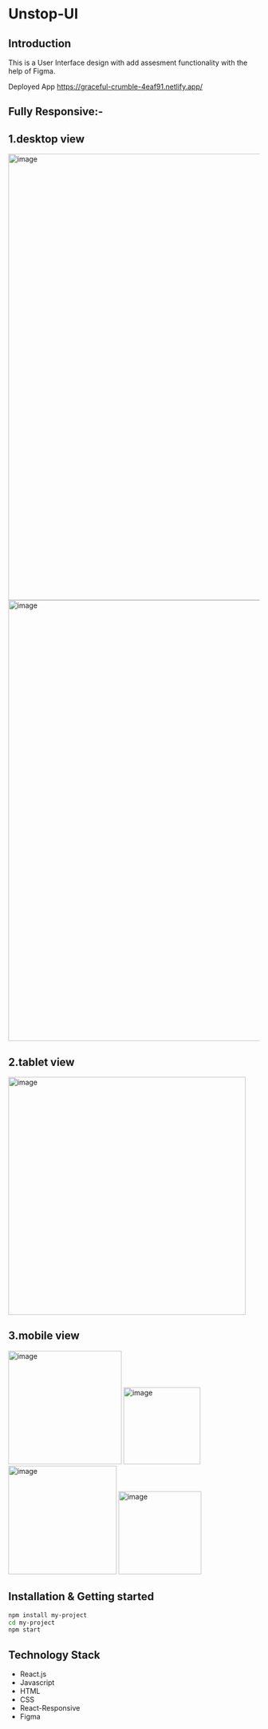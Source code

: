 # Unstop-UI

## Introduction
This is a User Interface design with add assesment functionality with the help of Figma.

Deployed App
https://graceful-crumble-4eaf91.netlify.app/

## Fully Responsive:-
## 1.desktop view
<img width="893" alt="image" src="https://github.com/ruchipriya1009/Unstop_assn/assets/105973023/7c1ed6e6-c29b-4a0f-b680-f193802bf369">
<img width="882" alt="image" src="https://github.com/ruchipriya1009/Unstop_assn/assets/105973023/0578c77a-8345-42d4-bf2f-ebfd823fd611">

## 2.tablet view
<img width="476" alt="image" src="https://github.com/ruchipriya1009/Unstop_assn/assets/105973023/fad7802a-4b12-4c75-897c-aefcc0bcf542">


## 3.mobile view
<img width="227" alt="image" src="https://github.com/ruchipriya1009/Unstop_assn/assets/105973023/4dd500f0-3662-4752-8fa2-4b2a094ab1d1">

<img width="154" alt="image" src="https://github.com/ruchipriya1009/Unstop_assn/assets/105973023/49ba3f69-0235-4f7a-87ff-9deca3a8b764">

<img width="217" alt="image" src="https://github.com/ruchipriya1009/Unstop_assn/assets/105973023/849831b3-bf3b-444a-92d5-13c8725e6269">

<img width="166" alt="image" src="https://github.com/ruchipriya1009/Unstop_assn/assets/105973023/b970f746-27b3-4a67-8070-d94f4454d469">





## Installation & Getting started

```bash
npm install my-project
cd my-project
npm start
```


## Technology Stack
- React.js
- Javascript
- HTML
- CSS
- React-Responsive
- Figma
